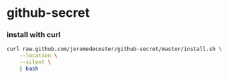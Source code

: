 # github-secret

### install with curl

```bash
curl raw.github.com/jeromedecoster/github-secret/master/install.sh \
    --location \
    --silent \
    | bash
```
